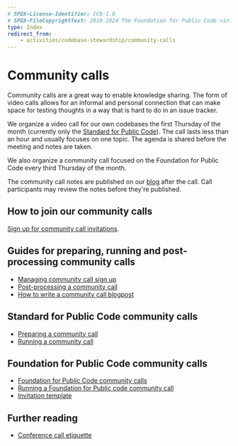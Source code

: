```yaml
---
# SPDX-License-Identifier: CC0-1.0
# SPDX-FileCopyrightText: 2019-2024 The Foundation for Public Code <info@publiccode.net>
type: Index
redirect_from:
    - activities/codebase-stewardship/community-calls
---
```


# Community calls

Community calls are a great way to enable knowledge sharing.
The form of video calls allows for an informal and personal connection that can make space for testing thoughts in a way that is hard to do in an issue tracker.

We organize a video call for our own codebases the first Thursday of the month (currently only the [Standard for Public Code](https://standard.publiccode.net)).
The call lasts less than an hour and usually focuses on one topic.
The agenda is shared before the meeting and notes are taken.

We also organize a community call focused on the Foundation for Public Code every third Thursday of the month.

The community call notes are published on our [blog](https://blog.publiccode.net) after the call.
Call participants may review the notes before they're published.

## How to join our community calls

[Sign up for community call invitations](https://odoo.publiccode.net/survey/start/594b9243-c7e5-4bc1-8714-35137c971842).

## Guides for preparing, running and post-processing community calls

* [Managing community call sign up](../communication/sign-up.md)
* [Post-processing a community call](post-process-community-call.md)
* [How to write a community call blogpost](community-call-blogposts.md)

## Standard for Public Code community calls

* [Preparing a community call](../standard-maintenance/preparing-community-call.md)
* [Running a community call](../standard-maintenance/running-community-call.md)

## Foundation for Public Code community calls

* [Foundation for Public Code community calls](../communication/community-call.md)
* [Running a Foundation for Public code community call](../communication/running-community-call.md)
* [Invitation template](../communication/community-call-invite-template.md)

## Further reading

* [Conference call etiquette](../communication/conference-call-etiquette.md)
